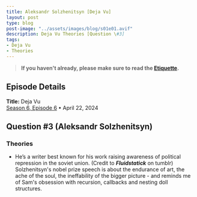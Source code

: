 ```yaml
---
title: Aleksandr Solzhenitsyn [Deja Vu]
layout: post
type: blog
post-image: "../assets/images/blog/s01e01.avif"
description: Deja Vu Theories [Question \#3]
tags: 
- Deja Vu
- Theories
---
```


> **If you haven't already, please make sure to read the [Etiquette](../etiquette).**

## Episode Details

**Title:** Deja Vu <br>
[Season 6, Episode 6](https://www.dropout.tv/game-changer/season:6/videos/deja-vu) • April 22, 2024 <br>

## Question \#3 (Aleksandr Solzhenitsyn)

### Theories
- He’s a writer best known for his work raising awareness of political repression in the soviet union. (Credit to ***Fluidstatick*** on tumblr) Solzhenitsyn's nobel prize speech is about the endurance of art, the ache of the soul, the ineffability of the bigger picture - and reminds me of Sam's obsession with recursion, callbacks and nesting doll structures.